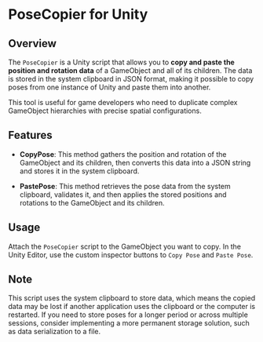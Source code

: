 # PoseCopier for Unity

## Overview

The `PoseCopier` is a Unity script that allows you to **copy and paste the position and rotation data** of a GameObject and all of its children. The data is stored in the system clipboard in JSON format, making it possible to copy poses from one instance of Unity and paste them into another.

This tool is useful for game developers who need to duplicate complex GameObject hierarchies with precise spatial configurations.

## Features

- **CopyPose**: This method gathers the position and rotation of the GameObject and its children, then converts this data into a JSON string and stores it in the system clipboard.

- **PastePose**: This method retrieves the pose data from the system clipboard, validates it, and then applies the stored positions and rotations to the GameObject and its children.

## Usage

Attach the `PoseCopier` script to the GameObject you want to copy. In the Unity Editor, use the custom inspector buttons to `Copy Pose` and `Paste Pose`.

## Note

This script uses the system clipboard to store data, which means the copied data may be lost if another application uses the clipboard or the computer is restarted. If you need to store poses for a longer period or across multiple sessions, consider implementing a more permanent storage solution, such as data serialization to a file.

